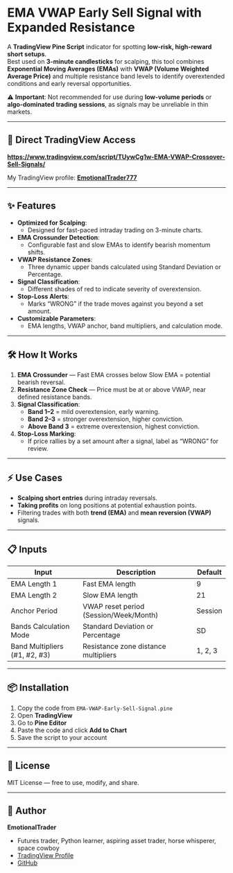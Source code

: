 # EMA VWAP Early Sell Signal with Expanded Resistance

A **TradingView Pine Script** indicator for spotting **low-risk, high-reward short setups**.  
Best used on **3-minute candlesticks** for scalping, this tool combines **Exponential Moving Averages (EMAs)** with **VWAP (Volume Weighted Average Price)** and multiple resistance band levels to identify overextended conditions and early reversal opportunities.

⚠️ **Important**: Not recommended for use during **low-volume periods** or **algo-dominated trading sessions**, as signals may be unreliable in thin markets.

---

## 📎 Direct TradingView Access
**https://www.tradingview.com/script/TUywCg1w-EMA-VWAP-Crossover-Sell-Signals/**

My TradingView profile: **[EmotionalTrader777](https://www.tradingview.com/u/EmotionalTrader777/)**

---

## ✨ Features
- **Optimized for Scalping**:
  - Designed for fast-paced intraday trading on 3-minute charts.
- **EMA Crossunder Detection**:
  - Configurable fast and slow EMAs to identify bearish momentum shifts.
- **VWAP Resistance Zones**:
  - Three dynamic upper bands calculated using Standard Deviation or Percentage.
- **Signal Classification**:
  - Different shades of red to indicate severity of overextension.
- **Stop-Loss Alerts**:
  - Marks “WRONG” if the trade moves against you beyond a set amount.
- **Customizable Parameters**:
  - EMA lengths, VWAP anchor, band multipliers, and calculation mode.

---

## 🛠 How It Works
1. **EMA Crossunder** — Fast EMA crosses below Slow EMA = potential bearish reversal.
2. **Resistance Zone Check** — Price must be at or above VWAP, near defined resistance bands.
3. **Signal Classification**:
   - **Band 1–2** = mild overextension, early warning.
   - **Band 2–3** = stronger overextension, higher conviction.
   - **Above Band 3** = extreme overextension, highest conviction.
4. **Stop-Loss Marking**:
   - If price rallies by a set amount after a signal, label as “WRONG” for review.

---

## ⚡ Use Cases
- **Scalping short entries** during intraday reversals.
- **Taking profits** on long positions at potential exhaustion points.
- Filtering trades with both **trend (EMA)** and **mean reversion (VWAP)** signals.

---

## 📋 Inputs
| Input                       | Description                                   | Default |
|-----------------------------|-----------------------------------------------|---------|
| EMA Length 1                | Fast EMA length                               | 9       |
| EMA Length 2                | Slow EMA length                               | 21      |
| Anchor Period                | VWAP reset period (Session/Week/Month)       | Session |
| Bands Calculation Mode       | Standard Deviation or Percentage             | SD      |
| Band Multipliers (#1, #2, #3)| Resistance zone distance multipliers         | 1, 2, 3 |

---

## 📦 Installation
1. Copy the code from `EMA-VWAP-Early-Sell-Signal.pine`
2. Open **TradingView**
3. Go to **Pine Editor**
4. Paste the code and click **Add to Chart**
5. Save the script to your account

---

## 📜 License
MIT License — free to use, modify, and share.

---

## 👤 Author
**EmotionalTrader**  
- Futures trader, Python learner, aspiring asset trader, horse whisperer, space cowboy  
- [TradingView Profile](https://www.tradingview.com/u/EmotionalTrader777/)  
- [GitHub](https://github.com/EmotionalTrader)
